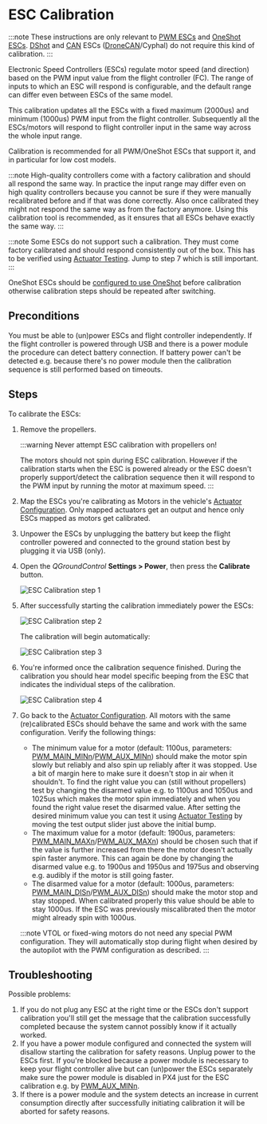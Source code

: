 # ESC Calibration

:::note
These instructions are only relevant to [PWM ESCs](../peripherals/pwm_escs_and_servo.md) and [OneShot ESCs](../peripherals/oneshot.md).
[DShot](../peripherals/dshot.md) and [CAN](../can/README.md) ESCs ([DroneCAN](../dronecan/escs.md)/Cyphal) do not require this kind of calibration.
:::

Electronic Speed Controllers (ESCs) regulate motor speed (and direction) based on the PWM input value from the flight controller (FC).
The range of inputs to which an ESC will respond is configurable, and the default range can differ even between ESCs of the same model.

This calibration updates all the ESCs with a fixed maximum (2000us) and minimum (1000us) PWM input from the flight controller.
Subsequently all the ESCs/motors will respond to flight controller input in the same way across the whole input range.

Calibration is recommended for all PWM/OneShot ESCs that support it, and in particular for low cost models.

:::note
High-quality controllers come with a factory calibration and should all respond the same way.
In practice the input range may differ even on high quality controllers because you cannot be sure if they were manually recalibrated before and if that was done correctly. Also once calibrated they might not respond the same way as from the factory anymore.
Using this calibration tool is recommended, as it ensures that all ESCs behave exactly the same way.
:::

:::note
Some ESCs do not support such a calibration. They must come factory calibrated and should respond consistently out of the box.
This has to be verified using [Actuator Testing](../config/actuators.md#actuator-testing). Jump to step 7 which is still important.
:::

OneShot ESCs should be [configured to use OneShot](../peripherals/oneshot.md#px4-configuration) before calibration otherwise calibration steps should be repeated after switching.

## Preconditions

You must be able to (un)power ESCs and flight controller independently. If the flight controller is powered through USB and there is a power module the procedure can detect battery connection. If battery power can't be detected e.g. because there's no power module then the calibration sequence is still performed based on timeouts.

## Steps

To calibrate the ESCs:

1. Remove the propellers.

   :::warning
   Never attempt ESC calibration with propellers on!

   The motors should not spin during ESC calibration.
   However if the calibration starts when the ESC is powered already or the ESC doesn't properly support/detect the calibration sequence then it will respond to the PWM input by running the motor at maximum speed.
   :::
1. Map the ESCs you're calibrating as Motors in the vehicle's [Actuator Configuration](../config/actuators.md). Only mapped actuators get an output and hence only ESCs mapped as motors get calibrated.
1. Unpower the ESCs by unplugging the battery but keep the flight controller powered and connected to the ground station best by plugging it via USB (only).
1. Open the *QGroundControl* **Settings > Power**, then press the **Calibrate** button.

   ![ESC Calibration step 1](../../assets/qgc/setup/esc/qgc_esc_calibration.png)

1. After successfully starting the calibration immediately power the ESCs:

   ![ESC Calibration step 2](../../assets/qgc/setup/esc/esc_calibration_step_2.png)

   The calibration will begin automatically:

   ![ESC Calibration step 3](../../assets/qgc/setup/esc/esc_calibration_step_3.png)

1. You're informed once the calibration sequence finished. During the calibration you should hear model specific beeping from the ESC that indicates the individual steps of the calibration.

   ![ESC Calibration step 4](../../assets/qgc/setup/esc/esc_calibration_step_4.png)

1. Go back to the [Actuator Configuration](../config/actuators.md). All motors with the same (re)calibrated ESCs should behave the same and work with the same configuration. Verify the following things:
   - The minimum value for a motor (default: 1100us, parameters: [PWM_MAIN_MINn](../advanced_config/parameter_reference.md#PWM_MAIN_MIN1)/[PWM_AUX_MINn](../advanced_config/parameter_reference.md#PWM_AUX_MIN1)) should make the motor spin slowly but reliably and also spin up reliably after it was stopped. Use a bit of margin here to make sure it doesn't stop in air when it shouldn't.
   To find the right value you can (still without propellers) test by changing the disarmed value e.g. to 1100us and 1050us and 1025us which makes the motor spin immediately and when you found the right value reset the disarmed value. After setting the desired minimum value you can test it using [Actuator Testing](../config/actuators.md#actuator-testing) by moving the test output slider just above the initial bump.
   - The maximum value for a motor (default: 1900us, parameters: [PWM_MAIN_MAXn](../advanced_config/parameter_reference.md#PWM_MAIN_MAX1)/[PWM_AUX_MAXn](../advanced_config/parameter_reference.md#PWM_AUX_MAX1)) should be chosen such that if the value is further increased from there the motor doesn't actually spin faster anymore.
   This can again be done by changing the disarmed value e.g. to 1900us and 1950us and 1975us and observing e.g. audibly if the motor is still going faster.
   - The disarmed value for a motor (default: 1000us, parameters: [PWM_MAIN_DISn](../advanced_config/parameter_reference.md#PWM_MAIN_DIS1)/[PWM_AUX_DISn](../advanced_config/parameter_reference.md#PWM_AUX_DIS1)) should make the motor stop and stay stopped. When calibrated properly this value should be able to stay 1000us. If the ESC was previously miscalibrated then the motor might already spin with 1000us.

   :::note
   VTOL or fixed-wing motors do not need any special PWM configuration. They will automatically stop during flight when desired by the autopilot with the PWM configuration as described.
   :::

## Troubleshooting
Possible problems:
1. If you do not plug any ESC at the right time or the ESCs don't support calibration you'll still get the message that the calibration successfully completed because the system cannot possibly know if it actually worked.
1. If you have a power module configured and connected the system will disallow starting the calibration for safety reasons. Unplug power to the ESCs first. If you're blocked because a power module is necessary to keep your flight controller alive but can (un)power the ESCs separately make sure the power module is disabled in PX4 just for the ESC calibration e.g. by [PWM_AUX_MINn](../advanced_config/parameter_reference.md#PWM_AUX_MIN1).
1. If there is a power module and the system detects an increase in current consumption directly after successfully initiating calibration it will be aborted for safety reasons.
